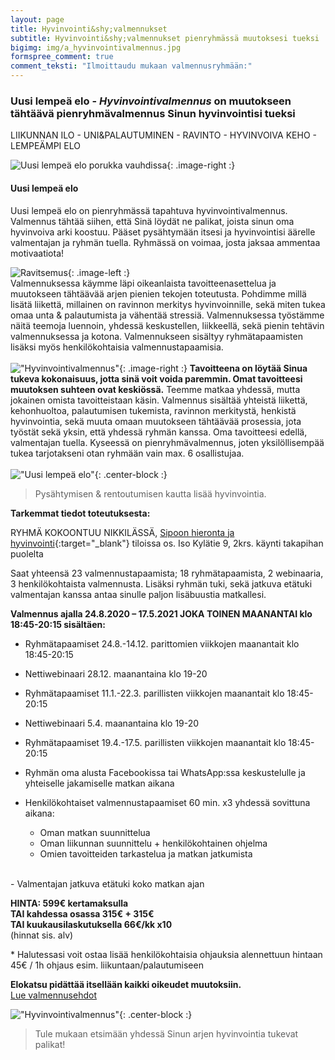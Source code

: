 ```yaml
---
layout: page
title: Hyvinvointi&shy;valmennukset
subtitle: Hyvinvointi&shy;valmennukset pienryhmässä muutoksesi tueksi
bigimg: img/a_hyvinvointivalmennus.jpg
formspree_comment: true
comment_teksti: "Ilmoittaudu mukaan valmennusryhmään:"
---
```

### Uusi lempeä elo - _Hyvinvointi&shy;valmennus_ on muutokseen tähtäävä pienryhmävalmennus Sinun hyvinvointisi tueksi 
<p></p>
<p class="otsikkolistapalkki">LIIKUNNAN ILO - UNI&PALAUTUMINEN - RAVINTO  - HYVINVOIVA KEHO - LEMPEÄMPI ELO</p>

![Uusi lempeä elo porukka vauhdissa](./img/pienryhmatreenit_6.jpg){: .image-right :}
#### Uusi lempeä elo  
Uusi lempeä elo on pienryhmässä tapahtuva hyvinvointivalmennus. Valmennus tähtää siihen, että Sinä löydät ne palikat, joista sinun oma
hyvinvoiva arki koostuu. Pääset pysähtymään itsesi ja hyvinvointisi äärelle valmentajan ja ryhmän tuella. Ryhmässä on voimaa, josta jaksaa ammentaa motivaatiota! 

![Ravitsemus](/img/monipuolinenravitsemus.jpg "Ravinto"){: .image-left :}
<br/>
Valmennuksessa käymme läpi
oikeanlaista tavoitteenasettelua ja muutokseen tähtäävää arjen pienien tekojen toteutusta. Pohdimme millä lisätä liikettä,
millainen on ravinnon merkitys hyvinvoinnille, sekä miten tukea omaa unta & palautumista ja vähentää stressiä. Valmennuksessa
työstämme näitä teemoja luennoin, yhdessä keskustellen, liikkeellä, sekä pienin tehtävin valmennuksessa ja kotona. Valmennukseen sisältyy ryhmätapaamisten lisäksi myös henkilökohtaisia valmennustapaamisia.
<br/><br/>
!["Hyvinvointivalmennus"](/img/uusilempeaelo-hyvinvointivalmennus.jpg "Uusi lempeä elo - hyvinvointivalmennus"){: .image-right :}
**Tavoitteena on löytää Sinua tukeva kokonaisuus, jotta sinä voit voida paremmin.
Omat tavoitteesi muutoksen suhteen ovat keskiössä.** Teemme matkaa yhdessä, mutta jokainen omista tavoitteistaan käsin.
Valmennus sisältää yhteistä liikettä, kehonhuoltoa, palautumisen tukemista, ravinnon merkitystä, henkistä hyvinvointia, sekä muuta omaan muutokseen tähtäävää prosessia, jota työstät sekä yksin, että yhdessä ryhmän kanssa. Oma tavoitteesi edellä, valmentajan tuella. Kyseessä on pienryhmävalmennus, joten yksilöllisempää tukea tarjotakseni otan ryhmään vain max. 6 osallistujaa.
<br/><br/>
!["Uusi lempeä elo"](/img/uusilempeaelo4.jpg "Rentoutuminen"){: .center-block :}
> Pysähtymisen & rentoutumisen kautta lisää hyvinvointia.  

**Tarkemmat tiedot toteutuksesta:**

RYHMÄ KOKOONTUU NIKKILÄSSÄ, [Sipoon hieronta ja hyvinvointi](https://www.sipoonhierontajahyvinvointi.fi/){:target="_blank"} tiloissa
os. Iso Kylätie 9, 2krs. käynti takapihan puolelta 

Saat yhteensä 23 valmennustapaamista; 18 ryhmätapaamista, 2 webinaaria, 3 henkilökohtaista valmennusta. Lisäksi
ryhmän tuki, sekä jatkuva etätuki valmentajan kanssa antaa sinulle paljon lisäbuustia matkallesi.

**Valmennus ajalla 24.8.2020 – 17.5.2021 JOKA TOINEN MAANANTAI klo 18:45-20:15 sisältäen:**


- Ryhmätapaamiset 24.8.-14.12. parittomien viikkojen maanantait klo 18:45-20:15
- Nettiwebinaari 28.12. maanantaina klo 19-20
- Ryhmätapaamiset 11.1.-22.3. parillisten viikkojen maanantait klo 18:45-20:15
- Nettiwebinaari 5.4. maanantaina klo 19-20
- Ryhmätapaamiset 19.4.-17.5. parillisten viikkojen maanantait klo 18:45-20:15
- Ryhmän oma alusta Facebookissa tai WhatsApp:ssa keskustelulle ja yhteiselle jakamiselle matkan aikana


- Henkilökohtaiset valmennustapaamiset 60 min. x3 yhdessä sovittuna aikana:  
    - Oman matkan suunnittelua  
    - Oman liikunnan suunnittelu + henkilökohtainen ohjelma  
    - Omien tavoitteiden tarkastelua ja matkan jatkumista  
<br/>
- Valmentajan jatkuva etätuki koko matkan ajan  




**HINTA: 599€ kertamaksulla  
TAI kahdessa osassa 315€ + 315€  
TAI kuukausilaskutuksella 66€/kk x10**  
(hinnat sis. alv)

\* Halutessasi voit ostaa lisää henkilökohtaisia ohjauksia alennettuun hintaan 45€ / 1h ohjaus esim. liikuntaan/palautumiseen

**Elokatsu pidättää itsellään kaikki oikeudet muutoksiin.**
<br/>
[Lue valmennusehdot](/valmennusehdot) 

!["Hyvinvointivalmennus"](/img/Kati2.jpg "Tervetuloa mukaan"){: .center-block :}
> Tule mukaan etsimään yhdessä Sinun arjen hyvinvointia tukevat palikat!